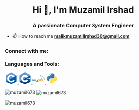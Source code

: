 <h1 align="center">Hi 👋, I'm Muzamil Irshad</h1>
<h3 align="center">A passionate Computer System Engineer</h3>

- 📫 How to reach me **malikmuzamilirshad30@gmail.com**

<h3 align="left">Connect with me:</h3>
<p align="left">
</p>

<h3 align="left">Languages and Tools:</h3>
<p align="left"> <a href="https://www.cprogramming.com/" target="_blank" rel="noreferrer"> <img src="https://raw.githubusercontent.com/devicons/devicon/master/icons/c/c-original.svg" alt="c" width="40" height="40"/> </a> <a href="https://www.w3schools.com/cpp/" target="_blank" rel="noreferrer"> <img src="https://raw.githubusercontent.com/devicons/devicon/master/icons/cplusplus/cplusplus-original.svg" alt="cplusplus" width="40" height="40"/> </a> <a href="https://www.mysql.com/" target="_blank" rel="noreferrer"> <img src="https://raw.githubusercontent.com/devicons/devicon/master/icons/mysql/mysql-original-wordmark.svg" alt="mysql" width="40" height="40"/> </a> <a href="https://www.python.org" target="_blank" rel="noreferrer"> <img src="https://raw.githubusercontent.com/devicons/devicon/master/icons/python/python-original.svg" alt="python" width="40" height="40"/> </a> </p>

<p><img align="left" src="https://github-readme-stats.vercel.app/api/top-langs?username=muzamil673&show_icons=true&locale=en&layout=compact" alt="muzamil673" /></p>

<p>&nbsp;<img align="center" src="https://github-readme-stats.vercel.app/api?username=muzamil673&show_icons=true&locale=en" alt="muzamil673" /></p>

<p><img align="center" src="https://github-readme-streak-stats.herokuapp.com/?user=muzamil673&" alt="muzamil673" /></p>
